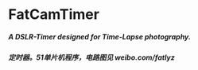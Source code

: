 FatCamTimer
===========

##### A DSLR-Timer designed for Time-Lapse photography.
##### 定时器。51单片机程序，电路图见 weibo.com/fatlyz